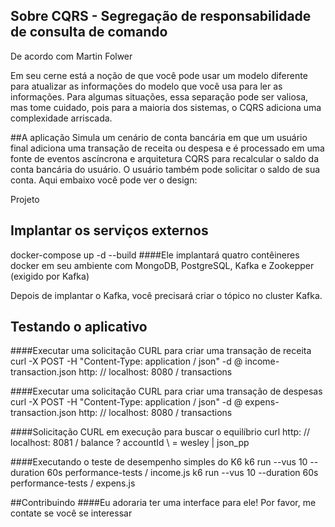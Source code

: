 
## Sobre CQRS - Segregação de responsabilidade de consulta de comando
De acordo com Martin Folwer

Em seu cerne está a noção de que você pode usar um modelo diferente para atualizar as informações do modelo que você usa para ler as informações. Para algumas situações, essa separação pode ser valiosa, mas tome cuidado, pois para a maioria dos sistemas, o CQRS adiciona uma complexidade arriscada.

##A aplicação
Simula um cenário de conta bancária em que um usuário final adiciona uma transação de receita ou despesa e é processado em uma fonte de eventos ascíncrona e arquitetura CQRS para recalcular o saldo da conta bancária do usuário. O usuário também pode solicitar o saldo de sua conta. Aqui embaixo você pode ver o design:

Projeto

## Implantar os serviços externos
docker-compose up -d --build
####Ele implantará quatro contêineres docker em seu ambiente com MongoDB, PostgreSQL, Kafka e Zookepper (exigido por Kafka)

Depois de implantar o Kafka, você precisará criar o tópico no cluster Kafka.

## Testando o aplicativo
####Executar uma solicitação CURL para criar uma transação de receita
curl -X POST -H "Content-Type: application / json" -d @ income-transaction.json http: // localhost: 8080 / transactions

####Executar uma solicitação CURL para criar uma transação de despesas
curl -X POST -H "Content-Type: application / json" -d @ expens-transaction.json http: // localhost: 8080 / transactions

####Solicitação CURL em execução para buscar o equilíbrio
curl http: // localhost: 8081 / balance \? accountId \ = wesley | json_pp

####Executando o teste de desempenho simples do K6
k6 run --vus 10 --duration 60s performance-tests / income.js
k6 run --vus 10 --duration 60s performance-tests / expens.js

##Contribuindo
####Eu adoraria ter uma interface para ele! Por favor, me contate se você se interessar

